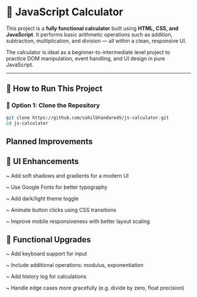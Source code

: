 # 🧮 JavaScript Calculator

This project is a **fully functional calculator** built using **HTML, CSS, and JavaScript**. It performs basic arithmetic operations such as addition, subtraction, multiplication, and division — all within a clean, responsive UI.

The calculator is ideal as a beginner-to-intermediate level project to practice DOM manipulation, event handling, and UI design in pure JavaScript.

---

## 🚀 How to Run This Project

### 🔧 Option 1: Clone the Repository
```bash
git clone https://github.com/sahilbhandare45/js-calculator.git
cd js-calculator
```
Planned Improvements
---
🎨 UI Enhancements
---
 ~ Add soft shadows and gradients for a modern UI

 ~ Use Google Fonts for better typography

 ~ Add dark/light theme toggle

 ~ Animate button clicks using CSS transitions

 ~ Improve mobile responsiveness with better layout scaling

🔢 Functional Upgrades
---
 ~ Add keyboard support for input

 ~ Include additional operations: modulus, exponentiation

 ~ Add history log for calculations

 ~ Handle edge cases more gracefully (e.g. divide by zero, float precision)
